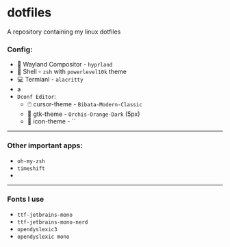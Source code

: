 # dotfiles
A repository containing my linux dotfiles

### Config:
- 🎨 Wayland Compositor - `hyprland`
- 🐚 Shell - `zsh` with `powerlevel10k` theme
- 💻 Termianl - `alacritty`
- a
- `Dconf Editor`:
  - 🖱️ cursor-theme - `Bibata-Modern-Classic`
  - 📂 gtk-theme - `Orchis-Orange-Dark` (5px)
  - 🙂 icon-theme - ``

---

### Other important apps:
- `oh-my-zsh`
- `timeshift`
- 

---

### Fonts I use
- `ttf-jetbrains-mono`
- `ttf-jetbrains-mono-nerd`
- `opendyslexic3`
- `opendyslexic mono`
